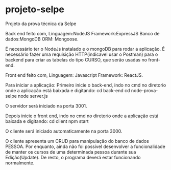 # projeto-selpe
Projeto da prova técnica da Selpe

Back end feito com,
Linguagem:NodeJS
Framework:ExpressJS
Banco de dados:MongoDB
ORM: Mongoose.

É necessário ter o NodeJs instalado e o mongoDB para rodar a aplicação.
É necessário fazer uma requisição HTTP(indicavel usar o Postman) para o backend para criar as tabelas do tipo CURSO, que serão usadas no front-end.

Front end feito com,
Linguagem: Javascript
Framework: ReactJS.

Para iniciar a aplicação:
Primeiro inicie o back-end, indo no cmd no diretorio onde a aplicação está baixada e digitando:
cd back-end
cd node-prova-selpe
node server.js

O servidor será iniciado na porta 3001.

Depois inicie o front end, indo no cmd no diretorio onde a aplicação está baixada e digitando:
cd client
npm start

O cliente será iniciado automaticamente na porta 3000.

O cliente apresenta um CRUD para manipulação do banco de dados PESSOA.
Por enquanto, ainda não foi possível desenvolver a funcionalidade de manter os cursos de uma determinada pessoa durante sua Edição(Update).
De resto, o programa deverá estar funcionando normalmente.
